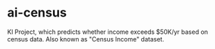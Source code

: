 # ai-census
KI Project, which predicts whether income exceeds $50K/yr based on census data. Also known as "Census Income" dataset.
